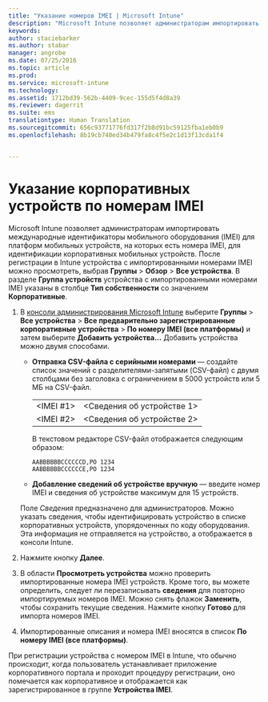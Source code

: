 ```yaml
---
title: "Указание номеров IMEI | Microsoft Intune"
description: "Microsoft Intune позволяет администраторам импортировать номера IMEI, чтобы идентифицировать корпоративные мобильные устройства на платформах мобильных устройств."
keywords: 
author: staciebarker
ms.author: stabar
manager: angrobe
ms.date: 07/25/2016
ms.topic: article
ms.prod: 
ms.service: microsoft-intune
ms.technology: 
ms.assetid: 1712bd39-562b-4409-9cec-155d5f4d8a39
ms.reviewer: dagerrit
ms.suite: ems
translationtype: Human Translation
ms.sourcegitcommit: 656c93771776fd317f2b8d91bc59125fba1eb0b9
ms.openlocfilehash: 8b19cb740ed34b479fa8c4f5e2c1d13f13cda1f4


---
```


# <a name="specify-corporate-owned-devices-with-international-mobile-equipment-identity-imei-numbers"></a>Указание корпоративных устройств по номерам IMEI
Microsoft Intune позволяет администраторам импортировать международные идентификаторы мобильного оборудования (IMEI) для платформ мобильных устройств, на которых есть номера IMEI, для идентификации корпоративных мобильных устройств. После регистрации в Intune устройства с импортированными номерами IMEI можно просмотреть, выбрав **Группы** > **Обзор** > **Все устройства**. В разделе **Группа устройств** устройства с импортированными номерами IMEI указаны в столбце **Тип собственности** со значением **Корпоративные**.

1. В [консоли администрирования Microsoft Intune](http://manage.microsoft.com) выберите **Группы** &gt; **Все устройства** &gt; **Все предварительно зарегистрированные корпоративные устройства** &gt; **По номеру IMEI (все платформы)** и затем выберите **Добавить устройства...** Добавить устройства можно двумя способами.

    -   **Отправка CSV-файла с серийными номерами** — создайте список значений с разделителями-запятыми (CSV-файл) с двумя столбцами без заголовка с ограничением в 5000 устройств или 5 МБ на CSV-файл.

        |||
        |-|-|
        |&lt;IMEI #1&gt;|&lt;Сведения об устройстве 1&gt;|
        |&lt;IMEI #2&gt;|&lt;Сведения об устройстве 2&gt;|
        В текстовом редакторе CSV-файл отображается следующим образом:

        ```
        AABBBBBBCCCCCCD,PO 1234
        AABBBBBBCCCCCCE,PO 1234
        ```

    -   **Добавление сведений об устройстве вручную** — введите номер IMEI и сведения об устройстве максимум для 15 устройств.

   Поле *Сведения* предназначено для администраторов. Можно указать сведения, чтобы идентифицировать устройство в списке корпоративных устройств, упорядоченных по коду оборудования. Эта информация не отправляется на устройство, а отображается в консоли Intune.

2.   Нажмите кнопку **Далее**.
3.  В области **Просмотреть устройства** можно проверить импортированные номера IMEI устройств. Кроме того, вы можете определить, следует ли перезаписывать **сведения** для повторно импортируемых номеров IMEI. Можно снять флажок **Заменить**, чтобы сохранить текущие сведения. Нажмите кнопку **Готово** для импорта номеров IMEI.
4.  Импортированные описания и номера IMEI вносятся в список **По номеру IMEI (все платформы)**.

При регистрации устройства с номером IMEI в Intune, что обычно происходит, когда пользователь устанавливает приложение корпоративного портала и проходит процедуру регистрации, оно помечается как корпоративное и отображается как зарегистрированное в группе **Устройства IMEI**.



<!--HONumber=Nov16_HO3-->


